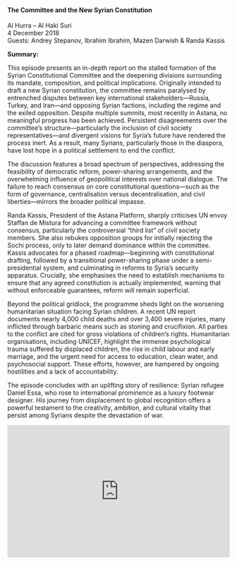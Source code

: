 <h4>The Committee and the New Syrian Constitution</h4>

Al Hurra – Al Haki Suri  
4 December 2018  
Guests: Andrey Stepanov, Ibrahim Ibrahim, Mazen Darwish & Randa Kassis

<b>Summary:</b>

This episode presents an in-depth report on the stalled formation of the Syrian Constitutional Committee and the deepening divisions surrounding its mandate, composition, and political implications. Originally intended to draft a new Syrian constitution, the committee remains paralysed by entrenched disputes between key international stakeholders—Russia, Turkey, and Iran—and opposing Syrian factions, including the regime and the exiled opposition. Despite multiple summits, most recently in Astana, no meaningful progress has been achieved. Persistent disagreements over the committee’s structure—particularly the inclusion of civil society representatives—and divergent visions for Syria’s future have rendered the process inert. As a result, many Syrians, particularly those in the diaspora, have lost hope in a political settlement to end the conflict.

The discussion features a broad spectrum of perspectives, addressing the feasibility of democratic reform, power-sharing arrangements, and the overwhelming influence of geopolitical interests over national dialogue. The failure to reach consensus on core constitutional questions—such as the form of governance, centralisation versus decentralisation, and civil liberties—mirrors the broader political impasse.

Randa Kassis, President of the Astana Platform, sharply criticises UN envoy Staffan de Mistura for advancing a committee framework without consensus, particularly the controversial “third list” of civil society members. She also rebukes opposition groups for initially rejecting the Sochi process, only to later demand dominance within the committee. Kassis advocates for a phased roadmap—beginning with constitutional drafting, followed by a transitional power-sharing phase under a semi-presidential system, and culminating in reforms to Syria’s security apparatus. Crucially, she emphasises the need to establish mechanisms to ensure that any agreed constitution is actually implemented, warning that without enforceable guarantees, reform will remain superficial.

Beyond the political gridlock, the programme sheds light on the worsening humanitarian situation facing Syrian children. A recent UN report documents nearly 4,000 child deaths and over 3,400 severe injuries, many inflicted through barbaric means such as stoning and crucifixion. All parties to the conflict are cited for gross violations of children’s rights. Humanitarian organisations, including UNICEF, highlight the immense psychological trauma suffered by displaced children, the rise in child labour and early marriage, and the urgent need for access to education, clean water, and psychosocial support. These efforts, however, are hampered by ongoing hostilities and a lack of accountability.

The episode concludes with an uplifting story of resilience: Syrian refugee Daniel Essa, who rose to international prominence as a luxury footwear designer. His journey from displacement to global recognition offers a powerful testament to the creativity, ambition, and cultural vitality that persist among Syrians despite the devastation of war.

<p></p>
<center>
<div style="display: flex; justify-content: center; position:relative;width: 100%;height: 300px;"><iframe
    src="https://iframe.mediadelivery.net/embed/460223/5b7a8575-90c2-4d26-bfde-2a9e527b8559?autoplay=false&loop=false&muted=false&preload=true&responsive=true"
    loading="lazy" style="border:0;height:100%;width: 520px;"
    allow="accelerometer;gyroscope;autoplay;encrypted-media;picture-in-picture;" allowfullscreen="true"></iframe>
</div>
</center>  
<p></p>
